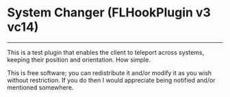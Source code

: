 # System Changer (FLHookPlugin v3 vc14)
---
This is a test plugin that enables the client to teleport across systems, keeping their position and orientation. How simple.

This is free software; you can redistribute it and/or modify it as you wish without restriction. If you do then I would appreciate being notified and/or mentioned somewhere.